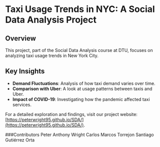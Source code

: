 # Taxi Usage Trends in NYC: A Social Data Analysis Project

## Overview
This project, part of the Social Data Analysis course at DTU, focuses on analyzing taxi usage trends in New York City.

## Key Insights
- **Demand Fluctuations**: Analysis of how taxi demand varies over time.
- **Comparison with Uber**: A look at usage patterns between taxis and Uber.
- **Impact of COVID-19**: Investigating how the pandemic affected taxi services.

For a detailed exploration and findings, visit our project website: [https://peterwright95.github.io/SDA/](https://peterwright95.github.io/SDA/).

###Contributors
Peter Anthony Wright
Carlos Marcos Torrejon
Santiago Gutiérrez Orta

